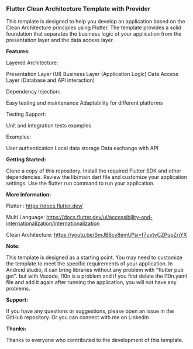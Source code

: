 ### **Flutter Clean Architecture Template with Provider**


This template is designed to help you develop an application based on the Clean Architecture principles using Flutter. The template provides a solid foundation that separates the business logic of your application from the presentation layer and the data access layer.

**Features:**

Layered Architecture:

Presentation Layer (UI)
Business Layer (Application Logic)
Data Access Layer (Database and API interaction)

Dependency Injection:

Easy testing and maintenance
Adaptability for different platforms

Testing Support:

Unit and integration tests examples

Examples:

User authentication
Local data storage
Data exchange with API

**Getting Started:**


Clone a copy of this repository.
Install the required Flutter SDK and other dependencies.
Review the lib/main.dart file and customize your application settings.
Use the flutter run command to run your application.

**More Information:**

Flutter : https://docs.flutter.dev/

Multi Language: https://docs.flutter.dev/ui/accessibility-and-internationalization/internationalization

Clean Architecture: https://youtu.be/SmJB8cy8emU?si=f7uvtvCZPupZrjYX


**Note:**

This template is designed as a starting point. You may need to customize the template to meet the specific requirements of your application.
In Android studio, it can bring libraries without any problem with "flutter pub get". but with Vscode, l10n is a problem and if you first delete the l10n.yaml file and add it again after running the application, you will not have any problems.

**Support:**

If you have any questions or suggestions, please open an issue in the GitHub repository.
Or you can connect with me on Linkedin 

**Thanks:**

Thanks to everyone who contributed to the development of this template.
